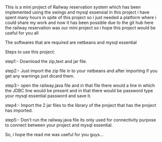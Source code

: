    This is a mini project of Railway reservation system which has been implemented using the swings and mysql essensial in this project i 
have spent many hours in spite of this project so i just needed a platform where i could share my work and now it has been possible due to 
the git hub here the railway reservation was our mini project so i hope this project would be useful for you all

The softwares that are required are netbeans and mysql essential 

Steps to use this project:

step1:- Download the zip,text and jar file.

step2:- Just import the zip file in to your netbeans and after importing if you get any warnings just dicard them.

step3:- open the railway.java file and in that file there would a line in which the JDBC line would be present and in that there would be 
password type your mysql essential password and save it.

step4:- Import the 2 jar files to the library of the project that has the project has imported.

step5:- Don't run the railway.java file its only used for connectivity purpose to connect between your project and mysql essential.

So, i hope the read me was useful for you guys... 

